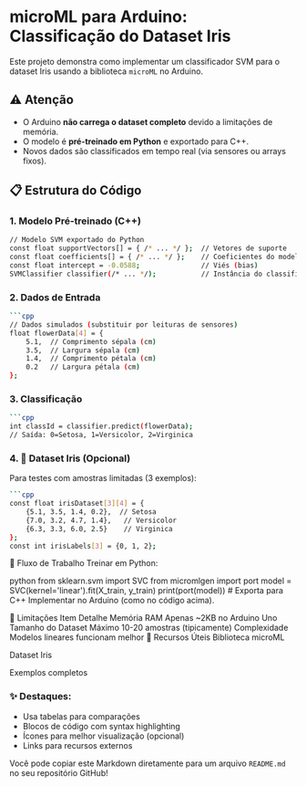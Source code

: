 # microML para Arduino: Classificação do Dataset Iris

Este projeto demonstra como implementar um classificador SVM para o dataset Iris usando a biblioteca `microML` no Arduino.

## ⚠️ Atenção
- O Arduino **não carrega o dataset completo** devido a limitações de memória.
- O modelo é **pré-treinado em Python** e exportado para C++.
- Novos dados são classificados em tempo real (via sensores ou arrays fixos).

## 📋 Estrutura do Código

### 1. Modelo Pré-treinado (C++)
```bash
// Modelo SVM exportado do Python
const float supportVectors[] = { /* ... */ };  // Vetores de suporte
const float coefficients[] = { /* ... */ };    // Coeficientes do modelo
const float intercept = -0.0588;               // Viés (bias)
SVMClassifier classifier(/* ... */);           // Instância do classificador
```
### 2. Dados de Entrada
```bash
```cpp
// Dados simulados (substituir por leituras de sensores)
float flowerData[4] = {
    5.1,  // Comprimento sépala (cm)
    3.5,  // Largura sépala (cm)
    1.4,  // Comprimento pétala (cm)
    0.2   // Largura pétala (cm)
};
```

### 3. Classificação
```bash
```cpp
int classId = classifier.predict(flowerData);
// Saída: 0=Setosa, 1=Versicolor, 2=Virginica
```

### 4. 🧠 Dataset Iris (Opcional)
Para testes com amostras limitadas (3 exemplos):
```bash
```cpp
const float irisDataset[3][4] = {
    {5.1, 3.5, 1.4, 0.2},  // Setosa
    {7.0, 3.2, 4.7, 1.4},   // Versicolor
    {6.3, 3.3, 6.0, 2.5}    // Virginica
};
const int irisLabels[3] = {0, 1, 2};
```

🔄 Fluxo de Trabalho
Treinar em Python:

python
from sklearn.svm import SVC
from micromlgen import port
model = SVC(kernel='linear').fit(X_train, y_train)
print(port(model))  # Exporta para C++
Implementar no Arduino (como no código acima).

📌 Limitações
Item	Detalhe
Memória RAM	Apenas ~2KB no Arduino Uno
Tamanho do Dataset	Máximo 10-20 amostras (tipicamente)
Complexidade	Modelos lineares funcionam melhor
🔗 Recursos Úteis
Biblioteca microML

Dataset Iris

Exemplos completos


### ✨ Destaques:
- Usa tabelas para comparações
- Blocos de código com syntax highlighting
- Ícones para melhor visualização (opcional)
- Links para recursos externos

Você pode copiar este Markdown diretamente para um arquivo `README.md` no seu repositório GitHub!

